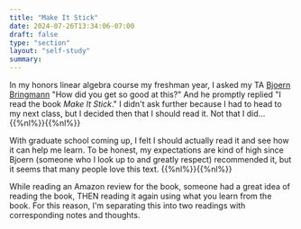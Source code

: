 ```yaml
---
title: "Make It Stick"
date: 2024-07-26T13:34:06-07:00
draft: false
type: "section"
layout: "self-study"
summary:
---
```


In my honors linear algebra course my freshman year, I asked my TA [Bjoern Bringmann](https://sites.google.com/view/bbringmann/home) "How did you get so good at this?" And he promptly replied "I read the book _Make It Stick_." 
I didn't ask further because I had to head to my next class, but I decided then that I should read it.
Not that I did...
{{%nl%}}{{%nl%}}

With graduate school coming up, I felt I should actually read it and see how it can help me learn. 
To be honest, my expectations are kind of high since Bjoern (someone who I look up to and greatly respect) recommended it, but it seems that many people love this text.
{{%nl%}}{{%nl%}}

While reading an Amazon review for the book, someone had a great idea of reading the book, THEN reading it again using what you learn from the book. For this reason, I'm separating this into two readings with corresponding notes and thoughts.


